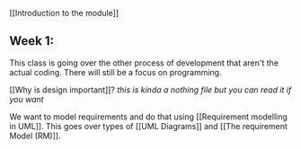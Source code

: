 [[Introduction to the module]]

## Week 1:

This class is going over the other process of development that aren't the actual coding. There will still be a focus on programming.

[[Why is design important]]? _this is kinda a nothing file but you can read it if you want_

We want to model requirements and do that using [[Requirement modelling in UML]]. This goes over types of [[UML Diagrams]] and [[The requirement Model (RM)]].
